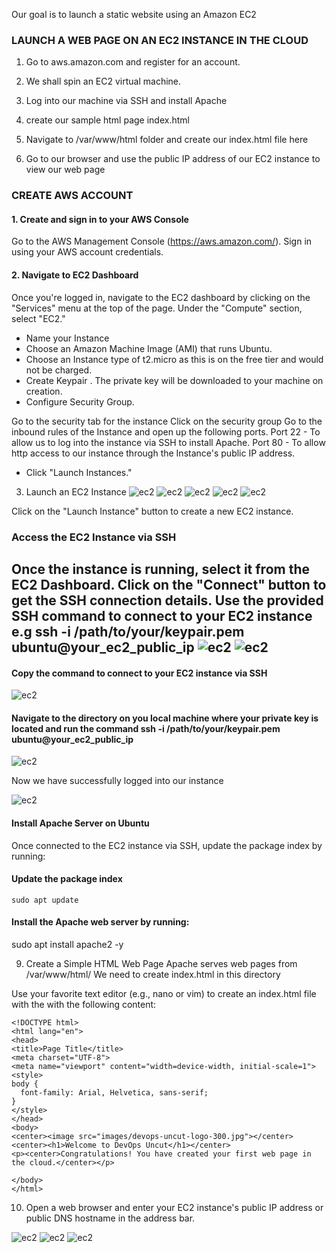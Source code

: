 Our goal is to launch a static website using an Amazon EC2 

### LAUNCH A WEB PAGE ON AN EC2 INSTANCE IN THE CLOUD

1. Go to aws.amazon.com and register for an account.

2. We shall spin an EC2 virtual machine.

3. Log into our machine via SSH and install Apache

4. create our sample html page index.html

5. Navigate to /var/www/html folder and create our index.html file here

6. Go to our browser and use the public IP address of our EC2 instance to view our web page


### CREATE AWS ACCOUNT 

#### 1. Create and sign in to your AWS Console

Go to the AWS Management Console (https://aws.amazon.com/).
Sign in using your AWS account credentials.

#### 2. Navigate to EC2 Dashboard

Once you're logged in, navigate to the EC2 dashboard by clicking on the "Services" menu at the top of the page.
Under the "Compute" section, select "EC2."

- Name your Instance
- Choose an Amazon Machine Image (AMI) that runs Ubuntu. 
- Choose an Instance type of t2.micro as this is on the free tier and would not be charged.
- Create Keypair .  The private key will be downloaded to your machine on creation.
- Configure Security Group.

 Go to the security tab for the instance
 Click on the security group
 Go to the inbound rules of the Instance and open up the following ports.
 Port 22 - To allow us to log into the instance via SSH to install Apache.
 Port 80 - To allow http access to our instance through the Instance's public IP address.

- Click "Launch Instances."

3. Launch an EC2 Instance
![ec2](./images/ec2-1.png)
![ec2](./images/ec2-2.png)
![ec2](./images/ec2-3.png)
![ec2](./images/ec2-4.png)
![ec2](./images/ec2-5.png)


Click on the "Launch Instance" button to create a new EC2 instance.


### Access the EC2 Instance via SSH

Once the instance is running, select it from the EC2 Dashboard.
Click on the "Connect" button to get the SSH connection details.
Use the provided SSH command to connect to your EC2 instance e.g 
ssh -i /path/to/your/keypair.pem ubuntu@your_ec2_public_ip
![ec2](./images/ec2-6.png)
![ec2](./images/ec2-7.png)
-------------------------------

#### Copy the command to connect to your EC2 instance via SSH 
![ec2](./images/ec2-8.png)


####  Navigate to the directory on you local machine where your private key is located and run the command ssh -i /path/to/your/keypair.pem ubuntu@your_ec2_public_ip


![ec2](./images/ec2-9.png)

Now we have successfully logged into our instance

![ec2](./images/ec2-10.png)

#### Install Apache Server on Ubuntu

Once connected to the EC2 instance via SSH, update the package index by running:

#### Update the package index
```
sudo apt update
```
#### Install the Apache web server by running:

sudo apt install apache2 -y



9.  Create a Simple HTML Web Page
Apache serves web pages from /var/www/html/
We need to create index.html in this directory

Use your favorite text editor (e.g., nano or vim) to create an index.html file with the 
with the following content:

```
<!DOCTYPE html>
<html lang="en">
<head>
<title>Page Title</title>
<meta charset="UTF-8">
<meta name="viewport" content="width=device-width, initial-scale=1">
<style>
body {
  font-family: Arial, Helvetica, sans-serif;
}
</style>
</head>
<body>
<center><image src="images/devops-uncut-logo-300.jpg"></center>
<center><h1>Welcome to DevOps Uncut</h1></center>
<p><center>Congratulations! You have created your first web page in the cloud.</center></p>

</body>
</html>

```

10. Open a web browser and enter your EC2 instance's public IP address or public DNS hostname in the address bar.



![ec2](./images/ec2-11.png)
![ec2](./images/ec2-12.png)
![ec2](./images/ec2-13.png)

















